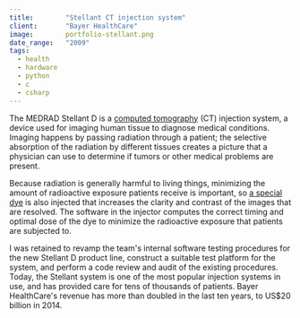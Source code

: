 ```yaml
---
title:        "Stellant CT injection system"
client:       "Bayer HealthCare"
image:        portfolio-stellant.png
date_range:   "2009"
tags:
  - health
  - hardware
  - python
  - c
  - csharp
---
```


The MEDRAD Stellant D is a [computed tomography](http://en.wikipedia.org/wiki/X-ray_computed_tomography) (CT) injection system, a device used for imaging human tissue to diagnose medical conditions. Imaging happens by passing radiation through a patient; the selective absorption of the radiation by different tissues creates a picture that a physician can use to determine if tumors or other medical problems are present.

Because radiation is generally harmful to living things, minimizing the amount of radioactive exposure patients receive is important, so <a href="http://en.wikipedia.org/wiki/Radiocontrast_agent">a special dye</a> is also injected that increases the clarity and contrast of the images that are resolved. The software in the injector computes the correct timing and optimal dose of the dye to minimize the radioactive exposure that patients are subjected to.

I was retained to revamp the team's internal software testing procedures for the new Stellant D product line, construct a suitable test platform for the system, and perform a code review and audit of the existing procedures. Today, the Stellant system is one of the most popular injection systems in use, and has provided care for tens of thousands of patients. Bayer HealthCare's revenue has more than doubled in the last ten years, to US$20 billion in 2014.
